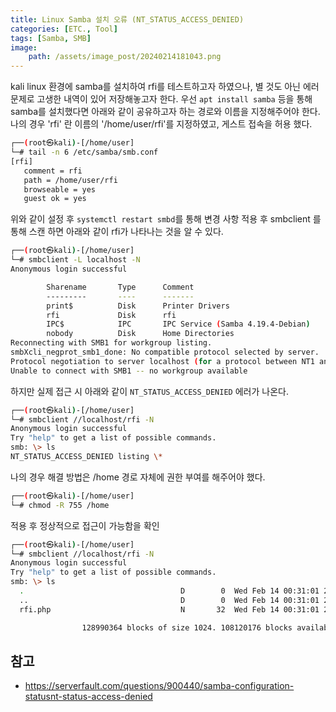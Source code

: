 ```yaml
---
title: Linux Samba 설치 오류 (NT_STATUS_ACCESS_DENIED)
categories: [ETC., Tool]
tags: [Samba, SMB]
image:
    path: /assets/image_post/20240214181043.png
---
```


kali linux 환경에 samba를 설치하여 rfi를 테스트하고자 하였으나, 별 것도 아닌 에러 문제로 고생한 내역이 있어 저장해놓고자 한다. 우선 `apt install samba` 등을 통해 samba를 설치했다면 아래와 같이 공유하고자 하는 경로와 이름을 지정해주어야 한다. 나의 경우 'rfi' 란 이름의 '/home/user/rfi'를 지정하였고, 게스트 접속을 허용 했다. 
``` bash
┌──(root㉿kali)-[/home/user]
└─# tail -n 6 /etc/samba/smb.conf
[rfi]
   comment = rfi
   path = /home/user/rfi
   browseable = yes
   guest ok = yes
```

위와 같이 설정 후 `systemctl restart smbd`를 통해 변경 사항 적용 후 smbclient 를 통해 스캔 하면 아래와 같이 rfi가 나타나는 것을 알 수 있다.
``` bash
┌──(root㉿kali)-[/home/user]
└─# smbclient -L localhost -N
Anonymous login successful

        Sharename       Type      Comment
        ---------       ----      -------
        print$          Disk      Printer Drivers
        rfi             Disk      rfi
        IPC$            IPC       IPC Service (Samba 4.19.4-Debian)
        nobody          Disk      Home Directories
Reconnecting with SMB1 for workgroup listing.
smbXcli_negprot_smb1_done: No compatible protocol selected by server.
Protocol negotiation to server localhost (for a protocol between NT1 and NT1) failed: NT_STATUS_INVALID_NETWORK_RESPONSE
Unable to connect with SMB1 -- no workgroup available
```

하지만 실제 접근 시 아래와 같이 `NT_STATUS_ACCESS_DENIED` 에러가 나온다.
``` bash
┌──(root㉿kali)-[/home/user]
└─# smbclient //localhost/rfi -N
Anonymous login successful
Try "help" to get a list of possible commands.
smb: \> ls
NT_STATUS_ACCESS_DENIED listing \*
```

나의 경우 해결 방법은 /home 경로 자체에 권한 부여를 해주어야 했다.
``` bash
┌──(root㉿kali)-[/home/user]
└─# chmod -R 755 /home
```

적용 후 정상적으로 접근이 가능함을 확인
``` bash
┌──(root㉿kali)-[/home/user]
└─# smbclient //localhost/rfi -N
Anonymous login successful
Try "help" to get a list of possible commands.
smb: \> ls
  .                                   D        0  Wed Feb 14 00:31:01 2024
  ..                                  D        0  Wed Feb 14 00:31:01 2024
  rfi.php                             N       32  Wed Feb 14 00:31:01 2024

                128990364 blocks of size 1024. 108120176 blocks available
```



참고
---
- https://serverfault.com/questions/900440/samba-configuration-statusnt-status-access-denied